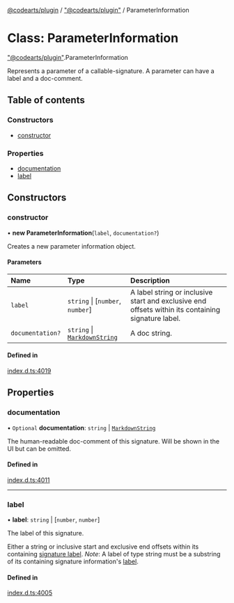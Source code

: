 [@codearts/plugin](../README.md) / ["@codearts/plugin"](../modules/_codearts_plugin_.md) / ParameterInformation

# Class: ParameterInformation

["@codearts/plugin"](../modules/_codearts_plugin_.md).ParameterInformation

Represents a parameter of a callable-signature. A parameter can
have a label and a doc-comment.

## Table of contents

### Constructors

- [constructor](codearts_plugin_.ParameterInformation.md#constructor)

### Properties

- [documentation](codearts_plugin_.ParameterInformation.md#documentation)
- [label](codearts_plugin_.ParameterInformation.md#label)

## Constructors

### constructor

• **new ParameterInformation**(`label`, `documentation?`)

Creates a new parameter information object.

#### Parameters

| Name | Type | Description |
| :------ | :------ | :------ |
| `label` | `string` \| [`number`, `number`] | A label string or inclusive start and exclusive end offsets within its containing signature label. |
| `documentation?` | `string` \| [`MarkdownString`](codearts_plugin_.MarkdownString.md) | A doc string. |

#### Defined in

[index.d.ts:4019](https://github.com/huaweicloud/cloudide-plugin-api/blob/5055bbd/index.d.ts#L4019)

## Properties

### documentation

• `Optional` **documentation**: `string` \| [`MarkdownString`](codearts_plugin_.MarkdownString.md)

The human-readable doc-comment of this signature. Will be shown
in the UI but can be omitted.

#### Defined in

[index.d.ts:4011](https://github.com/huaweicloud/cloudide-plugin-api/blob/5055bbd/index.d.ts#L4011)

___

### label

• **label**: `string` \| [`number`, `number`]

The label of this signature.

Either a string or inclusive start and exclusive end offsets within its containing
[signature label](codearts_plugin_.SignatureInformation.md#label). *Note*: A label of type string must be
a substring of its containing signature information's [label](codearts_plugin_.SignatureInformation.md#label).

#### Defined in

[index.d.ts:4005](https://github.com/huaweicloud/cloudide-plugin-api/blob/5055bbd/index.d.ts#L4005)
